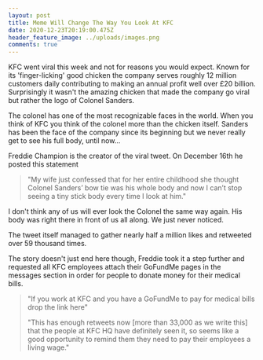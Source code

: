```yaml
---
layout: post
title: Meme Will Change The Way You Look At KFC
date: 2020-12-23T20:19:00.475Z
header_feature_image: ../uploads/images.png
comments: true
---
```

KFC went viral this week and not for reasons you would expect. Known for its 'finger-licking' good chicken the company serves roughly 12 million customers daily contributing to making an annual profit well over £20 billion. Surprisingly it wasn't the amazing chicken that made the company go viral but rather the logo of  Colonel Sanders.

The colonel has one of the most recognizable faces in the world. When you think of KFC you think of the colonel more than the chicken itself. Sanders has been the face of the company since its beginning but we never really get to see his full body, until now...

Freddie Champion is the creator of the viral tweet. On December 16th he posted this statement 

> "My wife just confessed that for her entire childhood she thought Colonel Sanders’ bow tie was his whole body and now I can’t stop seeing a tiny stick body every time I look at him."

I don't think any of us will ever look the Colonel the same way again. His body was right there in front of us all along. We just never noticed.

The tweet itself managed to gather nearly half a million likes and retweeted over 59 thousand times. 

The story doesn't just end here though, Freddie took it a step further and requested all KFC employees attach their GoFundMe pages in the messages section in order for people to donate money for their medical bills.  

> "If you work at KFC and you have a GoFundMe to pay for medical bills drop the link here"
>
> "This has enough retweets now \[more than 33,000 as we write this] that the people at KFC HQ have definitely seen it, so seems like a good opportunity to remind them they need to pay their employees a living wage."